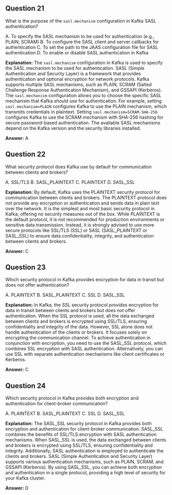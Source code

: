 ## Question 21

What is the purpose of the `sasl.mechanism` configuration in Kafka SASL authentication?

A. To specify the SASL mechanism to be used for authentication (e.g., PLAIN, SCRAM)
B. To configure the SASL client and server callbacks for authentication
C. To set the path to the JAAS configuration file for SASL authentication
D. To enable or disable SASL authentication in Kafka

**Explanation:**
The `sasl.mechanism` configuration in Kafka is used to specify the SASL mechanism to be used for authentication. SASL (Simple Authentication and Security Layer) is a framework that provides authentication and optional encryption for network protocols. Kafka supports multiple SASL mechanisms, such as PLAIN, SCRAM (Salted Challenge Response Authentication Mechanism), and GSSAPI (Kerberos). The `sasl.mechanism` configuration allows you to choose the specific SASL mechanism that Kafka should use for authentication. For example, setting `sasl.mechanism=PLAIN` configures Kafka to use the PLAIN mechanism, which transmits credentials in plaintext. Setting `sasl.mechanism=SCRAM-SHA-256` configures Kafka to use the SCRAM mechanism with SHA-256 hashing for secure password-based authentication. The available SASL mechanisms depend on the Kafka version and the security libraries installed.

**Answer:** A

## Question 22

What security protocol does Kafka use by default for communication between clients and brokers?

A. SSL/TLS
B. SASL_PLAINTEXT
C. PLAINTEXT
D. SASL_SSL

**Explanation:**
By default, Kafka uses the PLAINTEXT security protocol for communication between clients and brokers. The PLAINTEXT protocol does not provide any encryption or authentication and sends data in plain text over the network. It is the simplest and most basic security protocol in Kafka, offering no security measures out of the box. While PLAINTEXT is the default protocol, it is not recommended for production environments or sensitive data transmission. Instead, it is strongly advised to use more secure protocols like SSL/TLS (SSL) or SASL (SASL_PLAINTEXT or SASL_SSL) to ensure data confidentiality, integrity, and authentication between clients and brokers.

**Answer:** C

## Question 23

Which security protocol in Kafka provides encryption for data in transit but does not offer authentication?

A. PLAINTEXT
B. SASL_PLAINTEXT
C. SSL
D. SASL_SSL

**Explanation:**
In Kafka, the SSL security protocol provides encryption for data in transit between clients and brokers but does not offer authentication. When the SSL protocol is used, all the data exchanged between clients and brokers is encrypted using SSL/TLS, ensuring confidentiality and integrity of the data. However, SSL alone does not handle authentication of the clients or brokers. It focuses solely on encrypting the communication channel. To achieve authentication in conjunction with encryption, you need to use the SASL_SSL protocol, which combines SSL encryption with SASL authentication. Alternatively, you can use SSL with separate authentication mechanisms like client certificates or Kerberos.

**Answer:** C

## Question 24

Which security protocol in Kafka provides both encryption and authentication for client-broker communication?

A. PLAINTEXT
B. SASL_PLAINTEXT
C. SSL
D. SASL_SSL

**Explanation:**
The SASL_SSL security protocol in Kafka provides both encryption and authentication for client-broker communication. SASL_SSL combines the benefits of SSL/TLS encryption with SASL authentication mechanisms. When SASL_SSL is used, the data exchanged between clients and brokers is encrypted using SSL/TLS, ensuring confidentiality and integrity. Additionally, SASL authentication is employed to authenticate the clients and brokers. SASL (Simple Authentication and Security Layer) supports various authentication mechanisms, such as PLAIN, SCRAM, and GSSAPI (Kerberos). By using SASL_SSL, you can achieve both encryption and authentication in a single protocol, providing a high level of security for your Kafka cluster.

**Answer:** D
